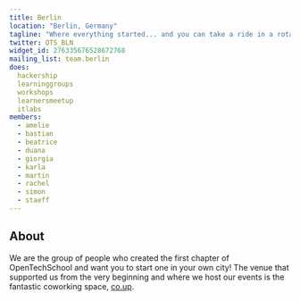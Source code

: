 ```yaml
---
title: Berlin
location: "Berlin, Germany"
tagline: "Where everything started... and you can take a ride in a rotating TV tower"
twitter: OTS_BLN
widget_id: 276335676528672768
mailing_list: team.berlin
does:
  hackership
  learninggroups
  workshops
  learnersmeetup
  itlabs
members:
  - amelie
  - bastian
  - beatrice
  - duana
  - giorgia
  - karla
  - martin
  - rachel
  - simon
  - staeff
---
```


## About

We are the group of people who created the first chapter of OpenTechSchool and
want you to start one in your own city! The venue that supported us from the
very beginning and where we host our events is the fantastic coworking space,
[co.up].

[co.up]: http://co-up.de/

